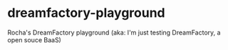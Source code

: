 # dreamfactory-playground
Rocha's DreamFactory playground (aka: I'm just testing DreamFactory, a open souce BaaS)
